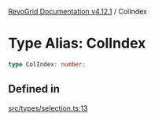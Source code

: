 [RevoGrid Documentation v4.12.1](README.md) / ColIndex

# Type Alias: ColIndex

```ts
type ColIndex: number;
```

## Defined in

[src/types/selection.ts:13](https://github.com/revolist/revogrid/blob/d509c0063a76a472726c991b21f1c163442771b4/src/types/selection.ts#L13)
